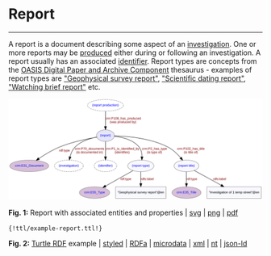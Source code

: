 # Report
***

A report is a document describing some aspect of an [investigation](ld4he-investigation.md). One or more reports may be [produced](ld4he-report-production.md) either during or following an investigation. A report usually has an associated [identifier](ld4he-report-identifier.md). Report types are concepts from the [OASIS Digital Paper and Archive Component](http://purl.org/heritagedata/schemes/c31949b0-b6cf-4223-a2c0-c9a2048633ff) thesaurus - examples of report types are ["Geophysical survey report"](http://purl.org/heritagedata/schemes/c31949b0-b6cf-4223-a2c0-c9a2048633ff/concepts/a8554064-858c-4b75-b570-e37643bbfaaa), ["Scientific dating report"](http://purl.org/heritagedata/schemes/c31949b0-b6cf-4223-a2c0-c9a2048633ff/concepts/38bd0ad4-717e-4f1a-98a7-4ed3110d8c2c), ["Watching brief report"](http://purl.org/heritagedata/schemes/c31949b0-b6cf-4223-a2c0-c9a2048633ff/concepts/d38d0e6f-b97b-4925-a238-fd502d21d396) etc.

![report](img/ld4he-report.svg)

**Fig. 1:** Report with associated entities and properties | [svg](img/ld4he-report.svg) | [png](img/ld4he-report.png) | [pdf](img/ld4he-report.pdf)

```turtle
{!ttl/example-report.ttl!}
```
**Fig. 2:** [Turtle RDF](https://www.w3.org/TR/turtle/) example 
| [styled](https://cdn.rawgit.com/niklasl/ldtr/v0.2.2/demo/?url=https://cbinding.github.io/LD4HE/ttl/example-report.ttl)
| [RDFa](http://rdf-translator.appspot.com/convert/n3/rdfa/html/https://cbinding.github.io/LD4HE/ttl/example-report.ttl)
| [microdata](http://rdf-translator.appspot.com/convert/n3/microdata/html/https://cbinding.github.io/LD4HE/ttl/example-report.ttl)
| [xml](http://rdf-translator.appspot.com/convert/n3/xml/html/https://cbinding.github.io/LD4HE/ttl/example-report.ttl) 
| [nt](http://rdf-translator.appspot.com/convert/n3/nt/html/https://cbinding.github.io/LD4HE/ttl/example-report.ttl)
| [json-ld](http://rdf-translator.appspot.com/convert/n3/json-ld/html/https://cbinding.github.io/LD4HE/ttl/example-report.ttl)

